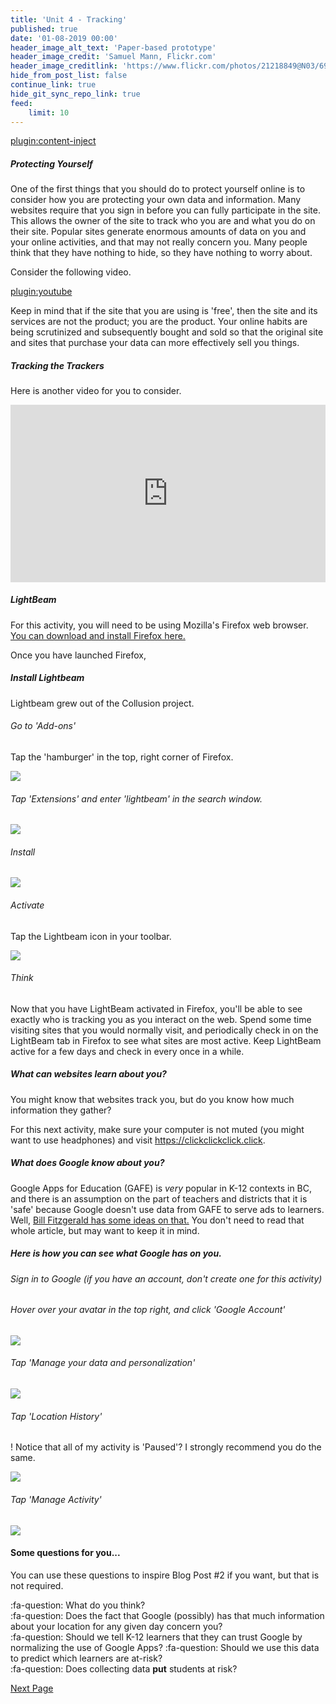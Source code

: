 ```yaml
---
title: 'Unit 4 - Tracking'
published: true
date: '01-08-2019 00:00'
header_image_alt_text: 'Paper-based prototype'
header_image_credit: 'Samuel Mann, Flickr.com'
header_image_creditlink: 'https://www.flickr.com/photos/21218849@N03/6968244538/'
hide_from_post_list: false
continue_link: true
hide_git_sync_repo_link: true
feed:
    limit: 10
---
```


[plugin:content-inject](_important-reminders)

##### Protecting Yourself

One of the first things that you should do to protect yourself online is to consider how you are protecting your own data and information. Many websites require that you sign in before you can fully participate in the site. This allows the owner of the site to track who you are and what you do on their site. Popular sites generate enormous amounts of data on you and your online activities, and that may not really concern you. Many people think that they have nothing to hide, so they have nothing to worry about.

Consider the following video.

[plugin:youtube](https://youtu.be/33CIVjvYyEk)

Keep in mind that if the site that you are using is 'free', then the site and its services are not the product; you are the product. Your online habits are being scrutinized and subsequently bought and sold so that the original site and sites that purchase your data can more effectively sell you things.

##### Tracking the Trackers

Here is another video for you to consider.

<div style="max-width:854px"><div style="position:relative;height:0;padding-bottom:56.25%"><iframe src="https://embed.ted.com/talks/gary_kovacs_tracking_the_trackers" width="854" height="480" style="position:absolute;left:0;top:0;width:100%;height:100%" frameborder="0" scrolling="no" allowfullscreen></iframe></div></div>

##### LightBeam
For this activity, you will need to be using Mozilla's Firefox web browser. [You can download and install Firefox here.](https://www.mozilla.org/en-US/firefox/new/?scene=2)

Once you have launched Firefox,

##### Install Lightbeam
Lightbeam grew out of the Collusion project.

###### Go to 'Add-ons'

Tap the 'hamburger' in the top, right corner of Firefox.

![](go-to--add-ons-.png)

###### Tap 'Extensions' and enter 'lightbeam' in the search window.

![](click--extensions-.png)

###### Install

![](install.png)

###### Activate

Tap the Lightbeam icon in your toolbar.

![](activate.png)

###### Think

Now that you have LightBeam activated in Firefox, you'll be able to see exactly who is tracking you as you interact on the web. Spend some time visiting sites that you would normally visit, and periodically check in on the LightBeam tab in Firefox to see what sites are most active. Keep LightBeam active for a few days and check in every once in a while.

##### What can websites learn about you?

You might know that websites track you, but do you know how much information they gather?

For this next activity, make sure your computer is not muted (you might want to use headphones) and visit https://clickclickclick.click.

##### What does Google know about you?

Google Apps for Education (GAFE) is *very* popular in K-12 contexts in BC, and there is an assumption on the part of teachers and districts that it is 'safe' because Google doesn't use data from GAFE to serve ads to learners. Well, [Bill Fitzgerald has some ideas on that.](https://funnymonkey.com/2015/where-the-sidewalk-ends-wading-through-googles-terms-of-service) You don't need to read that whole article, but may want to keep it in mind.

##### Here is how you can see what Google has on you.

###### Sign in to Google (if you have an account, don't create one for this activity)

###### Hover over your avatar in the top right, and click 'Google Account'

![](google-1.png)

###### Tap 'Manage your data and personalization'

![](google-2.png)

###### Tap 'Location History'
! Notice that all of my activity is 'Paused'? I strongly recommend you do the same.

![](google-3.png)

###### Tap 'Manage Activity'

![](google-4.png)

#### Some questions for you...
You can use these questions to inspire Blog Post #2 if you want, but that is not required.

:fa-question: What do you think?   
:fa-question: Does the fact that Google (possibly) has that much information about your location for any given day concern you?  
:fa-question: Should we tell K-12 learners that they can trust Google by normalizing the use of Google Apps?
:fa-question: Should we use this data to predict which learners are at-risk?  
:fa-question: Does collecting data **put** students at risk?  


[Next Page](https://teaching.madland.ca/edci339/home/unit-04-tracking?classes=btn,btn-primary)
